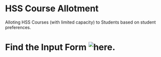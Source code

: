 # HSS Course Allotment
Alloting HSS Courses (with limited capacity) to Students based on student preferences.

# Find the Input Form ![here](https://kishen19.github.io/HSS-Course-Allotment).